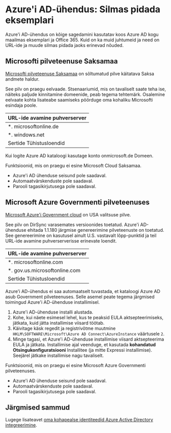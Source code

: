 <properties
    pageTitle="Azure'i AD-ühendus: Sünkroonida teenuse eksemplari | Microsoft Azure'i"
    description="Selle lehe dokumentidega Azure AD eksemplarid silmas pidada."
    services="active-directory"
    documentationCenter=""
    authors="andkjell"
    manager="femila"
    editor=""/>

<tags
    ms.service="active-directory"
    ms.workload="identity"
    ms.tgt_pltfrm="na"
    ms.devlang="na"
    ms.topic="article"
    ms.date="06/27/2016"
    ms.author="billmath"/>

# <a name="azure-ad-connect-special-considerations-for-instances"></a>Azure'i AD-ühendus: Silmas pidada eksemplari
Azure'i AD-ühendus on kõige sagedamini kasutatav koos Azure AD kogu maailmas eksemplari ja Office 365. Kuid on ka muid juhtumeid ja need on URL-ide ja muude silmas pidada jaoks erinevad nõuded.

## <a name="microsoft-cloud-germany"></a>Microsofti pilveteenuse Saksamaa
[Microsofti pilveteenuse Saksamaa](http://www.microsoft.de/cloud-deutschland) on sõltumatud pilve käitatava Saksa andmete haldur.

See pilv on praegu eelvaade. Stsenaariumid, mis on tavaliselt saate teha ise, näiteks paljude kinnitamine domeenide, peab tegema tehtemärk. Osalemine eelvaate kohta lisateabe saamiseks pöörduge oma kohaliku Microsofti esindaja poole.

URL-ide avamine puhverserver |
--- |
\*. microsoftonline.de |
\*. windows.net |
Sertide Tühistusloendid |

Kui logite Azure AD kataloogi kasutage konto onmicrosoft.de Domeen.

Funktsioonid, mis on praegu ei esine Microsoft Cloud Saksamaa.

- Azure'i AD ühenduse seisund pole saadaval.
- Automaatvärskenduste pole saadaval.
- Parooli tagasikirjutusega pole saadaval.

## <a name="microsoft-azure-government-cloud"></a>Microsoft Azure Governmenti pilveteenuses
[Microsoft Azure'i Government cloud](https://azure.microsoft.com/features/gov/) on USA valitsuse pilve.

See pilv on DirSync varasemates versioonides toetatud. Azure'i AD-ühenduse ehitada 1.1.180 järgmise genereerimine pilveteenuste on toetatud. See genereerimine on kasutusel ainult U.S. vastavalt lõpp-punktid ja teil URL-ide avamine puhverserverisse erinevate loendit.

URL-ide avamine puhverserver |
--- |
\*. microsoftonline.com |
\*. gov.us.microsoftonline.com |
Sertide Tühistusloendid |

Azure'i AD-ühendus ei saa automaatselt tuvastada, et kataloogi Azure AD asub Government pilveteenuses. Selle asemel peate tegema järgmised toimingud Azure'i AD-ühenduse installimisel.

1. Azure'i AD-ühenduse installi alustada.
2. Kohe, kui näete esimesel lehel, kus te peaksid EULA aktsepteerimiseks, jätkata, kuid jätta installimise viisard töötab.
3. Käivitage käsk regedit ja registrivõtme muutmine `HKLM\SOFTWARE\Microsoft\Azure AD Connect\AzureInstance` väärtusele `2`.
4. Minge tagasi, et Azure'i AD-ühenduse installimise viisard aktsepteerima EULA ja jätkata. Installimise ajal veenduge, et kasutada **kohandatud Otsingukonfiguratsiooni** Installitee (ja mitte Expressi installimise). Seejärel jätkake installimise nagu tavaliselt.

Funktsioonid, mis on praegu ei esine Microsoft Azure Governmenti pilveteenuses.

- Azure'i AD ühenduse seisund pole saadaval.
- Automaatvärskenduste pole saadaval.
- Parooli tagasikirjutusega pole saadaval.

## <a name="next-steps"></a>Järgmised sammud
Lugege lisateavet [oma kohapealse identiteedid Azure Active Directory integreerimine](active-directory-aadconnect.md).
